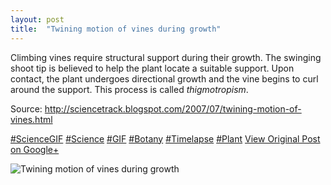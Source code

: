 ```yaml
---
layout: post
title:  "Twining motion of vines during growth"
---
```


Climbing vines require structural support during their growth. The swinging shoot tip is believed to help the plant locate a suitable support. Upon contact, the plant undergoes directional growth and the vine begins to curl around the support. This process is called _thigmotropism_.  
  
Source: <http://sciencetrack.blogspot.com/2007/07/twining-motion-of-vines.html>  
  
[#ScienceGIF](https://plus.google.com/s/%23ScienceGIF/posts) [#Science](https://plus.google.com/s/%23Science/posts) [#GIF](https://plus.google.com/s/%23GIF/posts) [#Botany](https://plus.google.com/s/%23Botany/posts) [#Timelapse](https://plus.google.com/s/%23Timelapse/posts) [#Plant](https://plus.google.com/s/%23Plant/posts)
[View Original Post on Google+](https://plus.google.com/+ColinSullender/posts/NsmFKEPEHCb)

![Twining motion of vines during growth](/assets/img/2015-05-26-Twining-motion-of-vines-during-growth.gif)
